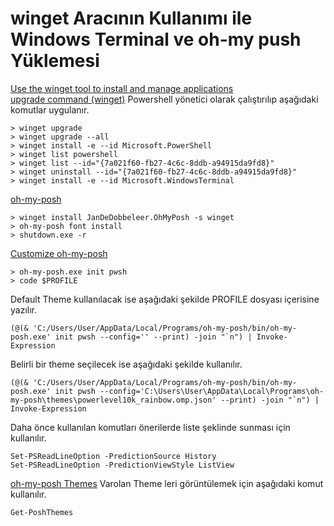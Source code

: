 # winget Aracının Kullanımı ile Windows Terminal ve oh-my push Yüklemesi
[Use the winget tool to install and manage applications](https://learn.microsoft.com/en-us/windows/package-manager/winget/) \
[upgrade command (winget)](https://learn.microsoft.com/en-us/windows/package-manager/winget/upgrade)
Powershell yönetici olarak çalıştırılıp aşağıdaki komutlar uygulanır. 
```
> winget upgrade
> winget upgrade --all
> winget install -e --id Microsoft.PowerShell
> winget list powershell
> winget list --id="{7a021f60-fb27-4c6c-8ddb-a94915da9fd8}"
> winget uninstall --id="{7a021f60-fb27-4c6c-8ddb-a94915da9fd8}"
> winget install -e --id Microsoft.WindowsTerminal
```
[oh-my-posh](https://ohmyposh.dev/)
```
> winget install JanDeDobbeleer.OhMyPosh -s winget
> oh-my-posh font install
> shutdown.exe -r
```
[Customize oh-my-posh](https://ohmyposh.dev/docs/installation/customize)
```
> oh-my-posh.exe init pwsh
> code $PROFILE
```
Default Theme kullanılacak ise aşağıdaki şekilde PROFILE dosyası içerisine yazılır.
```
(@(& 'C:/Users/User/AppData/Local/Programs/oh-my-posh/bin/oh-my-posh.exe' init pwsh --config='' --print) -join "`n") | Invoke-Expression
```
Belirli bir theme seçilecek ise aşağıdaki şekilde kullanılır.
```
(@(& 'C:/Users/User/AppData/Local/Programs/oh-my-posh/bin/oh-my-posh.exe' init pwsh --config='C:\Users\User\AppData\Local\Programs\oh-my-posh\themes\powerlevel10k_rainbow.omp.json' --print) -join "`n") | Invoke-Expression
```
Daha önce kullanılan komutları önerilerde liste şeklinde sunması için kullanılır.
```
Set-PSReadLineOption -PredictionSource History
Set-PSReadLineOption -PredictionViewStyle ListView
```
[oh-my-posh Themes](https://ohmyposh.dev/docs/themes)
Varolan Theme leri görüntülemek için aşağıdaki komut kullanılır.
```
Get-PoshThemes
```
